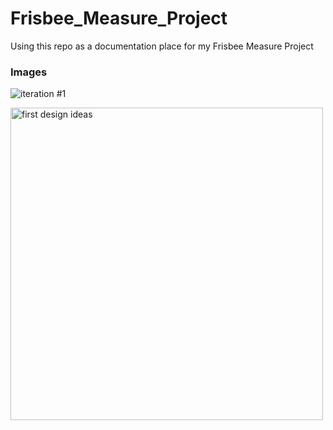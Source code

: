 # Frisbee_Measure_Project
Using this repo as a documentation place for my Frisbee Measure Project

 


### Images

![iteration #1](Images/Frisbee%20Iteration%20#1.JPG)

<img src="Images/Frisbee Iteration #1.JPG" alt="first design ideas" width="500" height="500">


<br>
<br>



